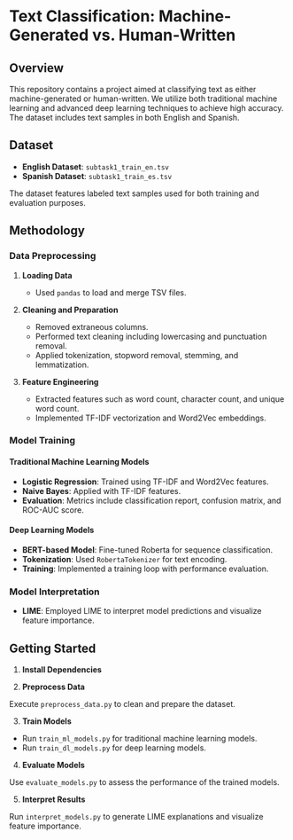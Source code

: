 # Text Classification: Machine-Generated vs. Human-Written

## Overview

This repository contains a project aimed at classifying text as either machine-generated or human-written. We utilize both traditional machine learning and advanced deep learning techniques to achieve high accuracy. The dataset includes text samples in both English and Spanish.

## Dataset

- **English Dataset**: `subtask1_train_en.tsv`
- **Spanish Dataset**: `subtask1_train_es.tsv`

The dataset features labeled text samples used for both training and evaluation purposes.

## Methodology

### Data Preprocessing

1. **Loading Data**
   - Used `pandas` to load and merge TSV files.

2. **Cleaning and Preparation**
   - Removed extraneous columns.
   - Performed text cleaning including lowercasing and punctuation removal.
   - Applied tokenization, stopword removal, stemming, and lemmatization.

3. **Feature Engineering**
   - Extracted features such as word count, character count, and unique word count.
   - Implemented TF-IDF vectorization and Word2Vec embeddings.

### Model Training

#### Traditional Machine Learning Models

- **Logistic Regression**: Trained using TF-IDF and Word2Vec features.
- **Naive Bayes**: Applied with TF-IDF features.
- **Evaluation**: Metrics include classification report, confusion matrix, and ROC-AUC score.

#### Deep Learning Models

- **BERT-based Model**: Fine-tuned Roberta for sequence classification.
- **Tokenization**: Used `RobertaTokenizer` for text encoding.
- **Training**: Implemented a training loop with performance evaluation.

### Model Interpretation

- **LIME**: Employed LIME to interpret model predictions and visualize feature importance.

## Getting Started

1. **Install Dependencies**

2. **Preprocess Data**

Execute `preprocess_data.py` to clean and prepare the dataset.

3. **Train Models**

- Run `train_ml_models.py` for traditional machine learning models.
- Run `train_dl_models.py` for deep learning models.

4.  **Evaluate Models**

Use `evaluate_models.py` to assess the performance of the trained models.

5.  **Interpret Results**

Run `interpret_models.py` to generate LIME explanations and visualize feature importance.



